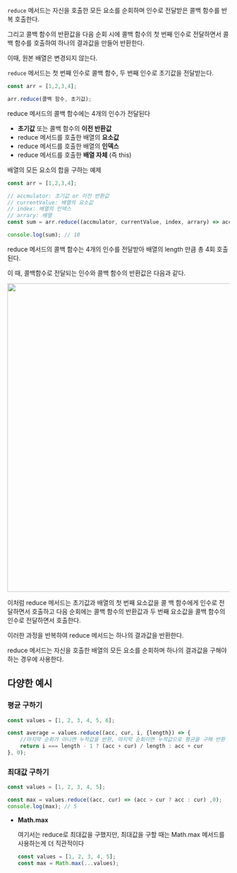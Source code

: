 `reduce` 메서드는 자신을 호출한 모든 요소를 순회하며 인수로 전달받은 콜백 함수를 반복 호출한다.

그리고 콜백 함수의 반환값을 다음 순회 시에 콜백 함수의 첫 번째 인수로 전달하면서 콜백 함수를 호출하여 하나의 결과값을 만들어 반환한다.

이때, 원본 배열은 변경되지 않는다.

`reduce` 메서드는 첫 번째 인수로 콜백 함수, 두 번째 인수로 초기값을 전달받는다.

```jsx
const arr = [1,2,3,4];

arr.reduce(콜백 함수, 초기값);
```

reduce 메서드의 콜백 함수에는 4개의 인수가 전달된다

- **초기값** 또는 콜백 함수의 **이전 반환값**
- reduce 메서드를 호출한 배열의 **요소값**
- reduce 메서드를 호출한 배열의 **인덱스**
- reduce 메서드를 호출한 **배열 자체** (즉 this)

배열의 모든 요소의 합을 구하는 예제

```jsx
const arr = [1,2,3,4];

// accmulator: 초기값 or 이전 반환값
// currentValue: 배열의 요소값
// index: 배열의 인덱스
// arrary: 배열
const sum = arr.reduce((accmulator, currentValue, index, arrary) => accmulator + currentValue, 0);

console.log(sum); // 10
```

reduce 메서드의 콜백 함수는 4개의 인수를 전달받아 배열의 length 만큼 총 4회 호출된다.

이 때, 콜백함수로 전달되는 인수와 콜백 함수의 반환값은 다음과 같다.


<div align="center">
	<img src="https://github.com/user-attachments/assets/e1216d6a-12c0-4500-bf57-bd147fc4e6b6" width="700">
</div>

이처럼 reduce 메서드는 초기값과 배열의 첫 번째 요소값을 콜 백 함수에게 인수로 전달하면서 호출하고 다음 순회에는 콜백 함수의 반환값과 두 번째 요소값을 콜백 함수의 인수로 전달하면서 호출한다.

이러한 과정을 반복하여 reduce 메서드는 하나의 결과값을 반환한다.

reduce 메서드는 자신을 호출한 배열의 모든 요소를 순회하며 하나의 결과값을 구해야 하는 경우에 사용한다.

## 다양한 예시

### 평균 구하기

```jsx
const values = [1, 2, 3, 4, 5, 6];

const average = values.reduce((acc, cur, i, {length}) => {
	//마지막 순회가 아니면 누적값을 반환, 마지막 순회이면 누적값으로 평균을 구해 반환	
	return i === length - 1 ? (acc + cur) / length : acc + cur
}, 0);
```

### 최대값 구하기

```jsx
const values = [1, 2, 3, 4, 5];

const max = values.reduce((acc, cur) => (acc > cur ? acc : cur) ,0);
console.log(max); // 5
```

- **Math.max**
    
    여기서는 reduce로 최대값을 구했지만, 최대값을 구할 때는 Math.max 메서드를 사용하는게 더 직관적이다
    
    ```jsx
    const values = [1, 2, 3, 4, 5];
    const max = Math.max(...values);
    ```
